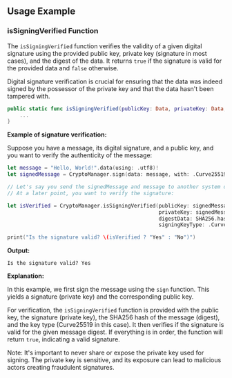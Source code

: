 
## **Usage Example**

### **isSigningVerified Function**

The `isSigningVerified` function verifies the validity of a given digital signature using the provided public key, private key (signature in most cases), and the digest of the data. It returns `true` if the signature is valid for the provided data and `false` otherwise.

Digital signature verification is crucial for ensuring that the data was indeed signed by the possessor of the private key and that the data hasn't been tampered with.

```swift
public static func isSigningVerified(publicKey: Data, privateKey: Data, digestData: Data, signingKeyType: SigningKeyType) -> Bool {
    ...
}
```

**Example of signature verification:**

Suppose you have a message, its digital signature, and a public key, and you want to verify the authenticity of the message:

```swift
let message = "Hello, World!".data(using: .utf8)!
let signedMessage = CryptoManager.sign(data: message, with: .Curve25519(algorithm: .SHA256))

// Let's say you send the signedMessage and message to another system or save it for later.
// At a later point, you want to verify the signature:

let isVerified = CryptoManager.isSigningVerified(publicKey: signedMessage.publicKey, 
                                                 privateKey: signedMessage.privateKey!, 
                                                 digestData: SHA256.hash(data: message), 
                                                 signingKeyType: .Curve25519)

print("Is the signature valid? \(isVerified ? "Yes" : "No")")
```

**Output:**

```
Is the signature valid? Yes
```

**Explanation:**

In this example, we first sign the message using the `sign` function. This yields a signature (private key) and the corresponding public key. 

For verification, the `isSigningVerified` function is provided with the public key, the signature (private key), the SHA256 hash of the message (digest), and the key type (Curve25519 in this case). It then verifies if the signature is valid for the given message digest. If everything is in order, the function will return `true`, indicating a valid signature.


Note: It's important to never share or expose the private key used for signing. The private key is sensitive, and its exposure can lead to malicious actors creating fraudulent signatures.
